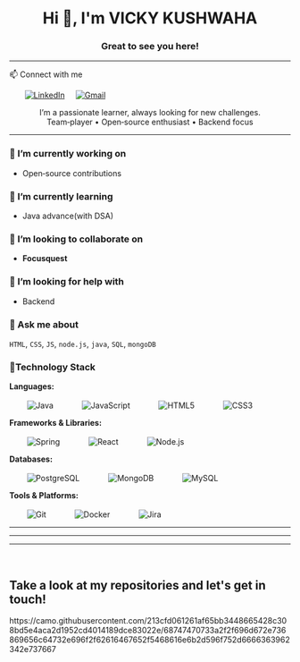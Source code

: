 <h1 align="center">Hi 👋, I'm VICKY KUSHWAHA   <h3 align="center">Great to see you here!</h3>   </h1>

<hr>
📫 Connect with me  <br>

 &nbsp;  &nbsp;  &nbsp;  &nbsp;[![LinkedIn](https://img.shields.io/badge/LinkedIn-blue?logo=linkedin)](https://www.linkedin.com/in/vicky-kumar-kushwaha-9025872b6)
 &nbsp;  &nbsp; [![Gmail](https://img.shields.io/badge/Gmail-DD4B39?logo=gmail)](mailto:vickykumarkusgwaha@gmail.com)
<!-- [![Resume](https://img.shields.io/badge/Resume-pdf?logo=adobeacrobat)](link-to-your-resume.pdf)
 -->
<p align="center">
I’m a passionate learner, always looking for new challenges.<br>
Team‑player • Open‑source enthusiast • Backend focus
</p>

---

### 🔭 I’m currently working on
- Open‑source contributions

### 🌱 I’m currently learning
- Java advance(with DSA)

### 👯 I’m looking to collaborate on
- **Focusquest**

### 🤝 I’m looking for help with
- Backend

### 💬 Ask me about
`HTML`, `CSS`, `JS`, `node.js`, `java`, `SQL`, `mongoDB`


### 🔭Technology Stack

**Languages:**  <br> <br>
   &nbsp;  &nbsp;  &nbsp;  &nbsp; ![Java](https://img.shields.io/badge/Java-ED8B00?style=for-the-badge&logo=openjdk&logoColor=white)   &nbsp;  &nbsp;
   &nbsp;  &nbsp;  &nbsp;  &nbsp; ![JavaScript](https://img.shields.io/badge/JavaScript-F7DF1E?style=for-the-badge&logo=javascript&logoColor=black) &nbsp;  &nbsp;
   &nbsp;  &nbsp;  &nbsp;  &nbsp; ![HTML5](https://img.shields.io/badge/HTML5-E34F26?style=for-the-badge&logo=html5&logoColor=white) &nbsp;  &nbsp;
   &nbsp;  &nbsp;  &nbsp;  &nbsp; ![CSS3](https://img.shields.io/badge/CSS3-1572B6?style=for-the-badge&logo=css3&logoColor=white) &nbsp;  &nbsp;

**Frameworks & Libraries:**<br> <br>
   &nbsp;  &nbsp;  &nbsp;  &nbsp; ![Spring](https://img.shields.io/badge/Spring-6DB33F?style=for-the-badge&logo=spring&logoColor=white) &nbsp;  &nbsp;
   &nbsp;  &nbsp;  &nbsp;  &nbsp; ![React](https://img.shields.io/badge/React-20232A?style=for-the-badge&logo=react&logoColor=61DAFB) &nbsp;  &nbsp;
   &nbsp;  &nbsp;  &nbsp;  &nbsp; ![Node.js](https://img.shields.io/badge/Node.js-43853D?style=for-the-badge&logo=node.js&logoColor=white) &nbsp;  &nbsp;

**Databases:**<br> <br>
   &nbsp;  &nbsp;  &nbsp;  &nbsp; ![PostgreSQL](https://img.shields.io/badge/PostgreSQL-316192?style=for-the-badge&logo=postgresql&logoColor=white) &nbsp;  &nbsp;
   &nbsp;  &nbsp;  &nbsp;  &nbsp; ![MongoDB](https://img.shields.io/badge/MongoDB-4EA94B?style=for-the-badge&logo=mongodb&logoColor=white) &nbsp;  &nbsp;
   &nbsp;  &nbsp;  &nbsp;  &nbsp; ![MySQL](https://img.shields.io/badge/MySQL-005C84?style=for-the-badge&logo=mysql&logoColor=white) &nbsp;  &nbsp;

**Tools & Platforms:** <br> <br>
   &nbsp;  &nbsp;  &nbsp;  &nbsp; ![Git](https://img.shields.io/badge/Git-F05032?style=for-the-badge&logo=git&logoColor=white) &nbsp;  &nbsp;
   &nbsp;  &nbsp;  &nbsp;  &nbsp; ![Docker](https://img.shields.io/badge/Docker-2CA5E0?style=for-the-badge&logo=docker&logoColor=white) &nbsp;  &nbsp;
   &nbsp;  &nbsp;  &nbsp;  &nbsp; ![Jira](https://img.shields.io/badge/Jira-0052CC?style=for-the-badge&logo=Jira&logoColor=white) &nbsp;  &nbsp;

<!--  ## 📊 GitHub Stats
<table>
<tr>
<td>

![Most Used Languages](https://github-readme-stats.vercel.app/api/top-langs/?username=YOUR-USERNAME&layout=compact&hide_border=true)

</td>
<td>

![GitHub Stats](https://github-readme-stats.vercel.app/api?username=YOUR-USERNAME&show_icons=true&hide_border=true&rank_icon=github)

</td>
</tr>
</table>

![GitHub Streak](https://streak-stats.demolab.com/?user=YOUR-USERNAME&hide_border=true)   -->

<hr><hr><hr><br>
<h2 aline="center"><b> Take a look at my repositories and let's get in touch!</b></h2>
 https://camo.githubusercontent.com/213cfd061261af65bb3448665428c308bd5e4aca2d1952cd4014189dce83022e/68747470733a2f2f696d672e736869656c64732e696f2f62616467652f5468616e6b2d596f752d6666363962342e737667



